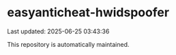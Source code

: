 # easyanticheat-hwidspoofer

Last updated: 2025-06-25 03:43:36

This repository is automatically maintained.

